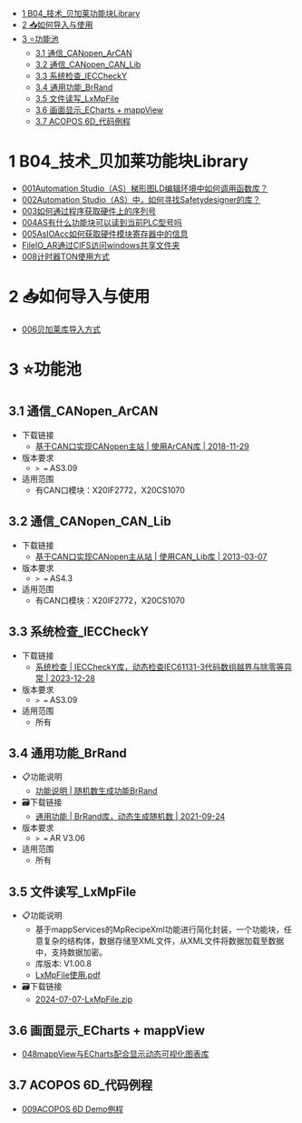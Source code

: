 - [1 B04_技术_贝加莱功能块Library](#_1-b04_%E6%8A%80%E6%9C%AF_%E8%B4%9D%E5%8A%A0%E8%8E%B1%E5%8A%9F%E8%83%BD%E5%9D%97library)
- [2 📥如何导入与使用](#_2-%E5%A6%82%E4%BD%95%E5%AF%BC%E5%85%A5%E4%B8%8E%E4%BD%BF%E7%94%A8)
- [3 ⭐功能池](#_3-%E5%8A%9F%E8%83%BD%E6%B1%A0)
	- [3.1 通信_CANopen_ArCAN](#_31-%E9%80%9A%E4%BF%A1_canopen_arcan)
	- [3.2 通信_CANopen_CAN_Lib](#_32-%E9%80%9A%E4%BF%A1_canopen_can_lib)
	- [3.3 系统检查_IECCheckY](#_33-%E7%B3%BB%E7%BB%9F%E6%A3%80%E6%9F%A5_iecchecky)
	- [3.4 通用功能_BrRand](#_34-%E9%80%9A%E7%94%A8%E5%8A%9F%E8%83%BD_brrand)
	- [3.5 文件读写_LxMpFile](#_35-%E6%96%87%E4%BB%B6%E8%AF%BB%E5%86%99_lxmpfile)
	- [3.6 画面显示_ECharts + mappView](#_36-%E7%94%BB%E9%9D%A2%E6%98%BE%E7%A4%BA_echarts--mappview)
	- [3.7 ACOPOS 6D_代码例程](#_37-acopos-6d_%E4%BB%A3%E7%A0%81%E4%BE%8B%E7%A8%8B)

# 1 B04_技术_贝加莱功能块Library

- [001Automation Studio（AS）梯形图LD编辑环境中如何调用函数库？](001Automation%20Studio（AS）梯形图LD编辑环境中如何调用函数库？.md)
- [002Automation Studio（AS）中，如何寻找Safetydesigner的库？](002Automation%20Studio（AS）中，如何寻找Safetydesigner的库？.md)
- [003如何通过程序获取硬件上的序列号](003如何通过程序获取硬件上的序列号.md)
- [004AS有什么功能块可以读到当前PLC型号吗](004AS有什么功能块可以读到当前PLC型号吗.md)
- [005AsIOAcc如何获取硬件模块寄存器中的信息](005AsIOAcc如何获取硬件模块寄存器中的信息.md)
- [FileIO_AR通过CIFS访问windows共享文件夹](../B02_技术_AutomationRuntime/010AR通过CIFS访问windows共享文件夹.md)
- [008计时器TON使用方式](008计时器TON使用方式.md)

# 2 📥如何导入与使用

- [006贝加莱库导入方式](006贝加莱库导入方式.md)

# 3 ⭐功能池

## 3.1 通信_CANopen_ArCAN

- 下载链接
    - [基于CAN口实现CANopen主站 | 使用ArCAN库 | 2018-11-29](/B04_技术_贝加莱功能库Library/FILES/000B04_技术_贝加莱功能块Library/DEMO-CANopen-ArCAN-Master-AS43-2018-11-29.zip ':ignore')
- 版本要求
    - `> =` AS3.09
- 适用范围
    - 有CAN口模块：X20IF2772，X20CS1070

## 3.2 通信_CANopen_CAN_Lib

- 下载链接
    - [基于CAN口实现CANopen主从站 | 使用CAN_Lib库 | 2013-03-07](/B04_技术_贝加莱功能库Library/FILES/000B04_技术_贝加莱功能块Library/DEMO-CAN-CANopen-Master-Slave-AS309-Demo-2013-03-07.zip ':ignore')
- 版本要求
    - `> =` AS4.3
- 适用范围
    - 有CAN口模块：X20IF2772，X20CS1070

## 3.3 系统检查_IECCheckY

- 下载链接
    - [系统检查 | IECCheckY库，动态检查IEC61131-3代码数组越界与除零等异常 | 2023-12-28](/B04_技术_贝加莱功能库Library/FILES/000B04_技术_贝加莱功能块Library/DEMO-IECCheckY-2023-12-28.zip ':ignore')
- 版本要求
    - `> =` AS3.09
- 适用范围
    - 所有

## 3.4 通用功能_BrRand

- 📋功能说明
    - [功能说明 | 随机数生成功能BrRand](007随机数生成功能BrRand.md)
- 🗃️下载链接
    - [通用功能 | BrRand库，动态生成随机数 | 2021-09-24](/B04_技术_贝加莱功能库Library/FILES/000B04_技术_贝加莱功能块Library/BrRand-2021-09-24.zip ':ignore')
- 版本要求
    - `> =` AR V3.06
- 适用范围
    - 所有

## 3.5 文件读写_LxMpFile

- 📋功能说明
    - 基于mappServices的MpRecipeXml功能进行简化封装，一个功能块，任意复杂的结构体，数据存储至XML文件，从XML文件将数据加载至数据中，支持数据加密。
    - 库版本: V1.00.8
    - [LxMpFile使用.pdf](/B04_技术_贝加莱功能库Library/FILES/000B04_技术_贝加莱功能块Library/LxMpFile使用.pdf ':ignore')
- 🗃️下载链接
    - [2024-07-07-LxMpFile.zip](/B04_技术_贝加莱功能库Library/FILES/000B04_技术_贝加莱功能块Library/2024-07-07-LxMpFile.zip ':ignore')

## 3.6 画面显示_ECharts + mappView

- [048mappView与ECharts配合显示动态可视化图表库](/B05_技术_mapp/048mappView与ECharts配合显示动态可视化图表库.md)

## 3.7 ACOPOS 6D_代码例程

- [009ACOPOS 6D Demo例程](../A06_产品_柔性传输系统/009ACOPOS%206D%20Demo例程.md)
